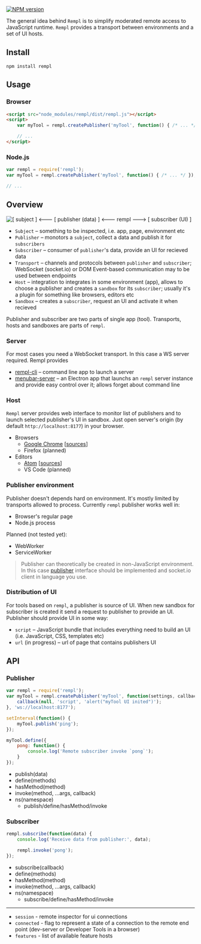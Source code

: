 [![NPM version](https://img.shields.io/npm/v/rempl.svg)](https://www.npmjs.com/package/rempl)

The general idea behind `Rempl` is to simplify moderated remote access to JavaScript runtime. `Rempl` provides a transport between environments and a set of UI hosts.

## Install

```
npm install rempl
```

## Usage

### Browser

```html
<script src="node_modules/rempl/dist/rempl.js"></script>
<script>
    var myTool = rempl.createPublisher('myTool', function() { /* ... */ });

    // ...
</script>
```

### Node.js

```js
var rempl = require('rempl');
var myTool = rempl.createPublisher('myTool', function() { /* ... */ });

// ...
```

## Overview

![\[ subject \] <--- \[ publisher (data) \] <--- rempl ---> \[ subscriber (UI) \]](https://cloud.githubusercontent.com/assets/270491/21027773/6a737c16-bda3-11e6-82c5-f0c0ef8ba00e.png)

- `Subject` – something to be inspected, i.e. app, page, environment etc
- `Publisher` – monotors a `subject`, collect a data and publish it for `subscribers`
- `Subscriber` – consumer of `publisher`'s data, provide an UI for recieved data
- `Transport` – channels and protocols between `publisher` and `subscriber`; WebSocket (socket.io) or DOM Event-based communication may to be used between endpoints
- `Host` – integration to integrates in some environment (app), allows to choose a publisher and creates a `sandbox` for its `subscriber`; usually it's a plugin for something like browsers, editors etc
- `Sandbox` – creates a `subscriber`, request an UI and activate it when recieved

Publisher and subscriber are two parts of single app (tool). Transports, hosts and sandboxes are parts of `rempl`.

### Server

For most cases you need a WebSocket transport. In this case a WS server required. Rempl provides 

- [rempl-cli](https://github.com/rempl/rempl-cli) – command line app to launch a server
- [menubar-server](https://github.com/rempl/menubar-server) – an Electron app that launchs an `rempl` server instance and provide easy control over it; allows forget about command line

### Host

`Rempl` server provides web interface to monitor list of publishers and to launch selected publisher's UI in sandbox. Just open server's origin (by default `http://localhost:8177`) in your browser.

- Browsers
  - [Google Chrome](https://chrome.google.com/webstore/detail/rempl/hcikjlholajopgbgfmmlbmifdfbkijdj) [[sources](https://github.com/rempl/rempl/src/host/browser-extension/chromium)]
  - Firefox (planned)
- Editors
  - [Atom](https://atom.io/packages/rempl) [[sources](https://github.com/rempl/host-atom)]
  - VS Code (planned)

### Publisher environment

Publisher doesn't depends hard on environment. It's mostly limited by transports allowed to process. Currently `rempl` publisher works well in:

- Browser's regular page
- Node.js process

Planned (not tested yet):

- WebWorker
- ServiceWorker

> Publisher can theoretically be created in non-JavaScript environment. In this case [publisher](https://github.com/rempl/rempl/blob/master/src/publisher/Publisher.js) interface should be implemented and socket.io client in language you use.

### Distribution of UI

For tools based on `rempl`, a publisher is source of UI. When new sandbox for subscriber is created it send a request to publisher to provide an UI. Publisher should provide UI in some way:

- `script` – JavaScript bundle that includes everything need to build an UI (i.e. JavaScript, CSS, templates etc)
- `url` (in progress) – url of page that contains publishers UI

## API

### Publisher

```js
var rempl = require('rempl');
var myTool = rempl.createPublisher('myTool', function(settings, callback) {
    callback(null, 'script', 'alert("myTool UI inited")');
}, 'ws://localhost:8177');

setInterval(function() {
    myTool.publish('ping');
});

myTool.define({
    pong: function() {
        console.log('Remote subscriber invoke `pong`');
    }
});
```

- publish(data)
- define(methods)
- hasMethod(method)
- invoke(method, ...args, callback)
- ns(namespace)
  - publish/define/hasMethod/invoke

### Subscriber

```js
rempl.subscribe(function(data) {
    console.log('Receive data from publisher:', data);

    rempl.invoke('pong');
});
```

- subscribe(callback)
- define(methods)
- hasMethod(method)
- invoke(method, ...args, callback)
- ns(namespace)
  - subscribe/define/hasMethod/invoke

---

- `session` - remote inspector for ui connections
- `connected` - flag to represent a state of a connection to the remote end point (dev-server or Developer Tools in a browser)
- `features` - list of available feature hosts
